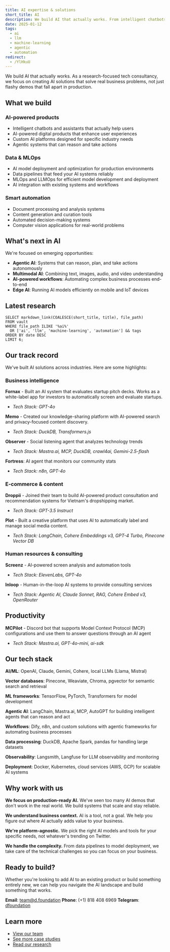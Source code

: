 ```yaml
---
title: AI expertise & solutions
short_title: AI
description: We build AI that actually works. From intelligent chatbots to custom AI platforms, we help companies integrate AI into their products and workflows to solve real business problems.
date: 2025-01-12
tags:
  - ai
  - llm
  - machine-learning
  - agentic
  - automation
redirect:
  - /YlHkuU
---
```


We build AI that actually works. As a research-focused tech consultancy, we focus on creating AI solutions that solve real business problems, not just flashy demos that fall apart in production.

## What we build

### AI-powered products

- Intelligent chatbots and assistants that actually help users
- AI-powered digital products that enhance user experiences
- Custom AI platforms designed for specific industry needs
- Agentic systems that can reason and take actions

### Data & MLOps

- AI model deployment and optimization for production environments
- Data pipelines that feed your AI systems reliably
- MLOps and LLMOps for efficient model development and deployment
- AI integration with existing systems and workflows

### Smart automation

- Document processing and analysis systems
- Content generation and curation tools
- Automated decision-making systems
- Computer vision applications for real-world problems

## What's next in AI

We're focused on emerging opportunities:

- **Agentic AI**: Systems that can reason, plan, and take actions autonomously
- **Multimodal AI**: Combining text, images, audio, and video understanding
- **AI-powered workflows**: Automating complex business processes end-to-end
- **Edge AI**: Running AI models efficiently on mobile and IoT devices

## Latest research

```dsql-list
SELECT markdown_link(COALESCE(short_title, title), file_path)
FROM vault
WHERE file_path ILIKE '%ai%'
  OR ['ai', 'llm', 'machine-learning', 'automation'] && tags
ORDER BY date DESC
LIMIT 6;
```

## Our track record

We've built AI solutions across industries. Here are some highlights:

### Business intelligence

**Fornax** - Built an AI system that evaluates startup pitch decks. Works as a white-label app for investors to automatically screen and evaluate startups.
- _Tech Stack: GPT-4o_

**Memo** - Created our knowledge-sharing platform with AI-powered search and privacy-focused content discovery.
- _Tech Stack: DuckDB, Transformers.js_

**Observer** - Social listening agent that analyzes technology trends
- _Tech Stack: Mastra.ai, MCP, DuckDB, crawl4ai, Gemini-2.5-flash_

**Fortress**: AI agent that monitors our community stats
- _Tech Stack: n8n, GPT-4o_

### E-commerce & content

**Droppii** - Joined their team to build AI-powered product consultation and recommendation systems for Vietnam's dropshipping market.
- _Tech Stack: GPT-3.5 Instruct_

**Plot** - Built a creative platform that uses AI to automatically label and manage social media content.
- _Tech Stack: LangChain, Cohere Embeddings v3, GPT-4 Turbo, Pinecone Vector DB_

### Human resources & consulting

**Screenz** - AI-powered screen analysis and automation tools
- _Tech Stack: ElevenLabs, GPT-4o_

**Inloop** - Human-in-the-loop AI systems to provide consulting services
- _Tech Stack: Agentic AI, Claude Sonnet, RAG, Cohere Embed v3, OpenRouter_

## Productivity

**MCPilot** - Discord bot that supports Model Context Protocol (MCP) configurations and use them to answer questions through an AI agent
- _Tech Stack: Mastra.ai, GPT-4o-mini, ai-sdk_

## Our tech stack

**AI/ML**: OpenAI, Claude, Gemini, Cohere, local LLMs (Llama, Mistral)

**Vector databases**: Pinecone, Weaviate, Chroma, pgvector for semantic search and retrieval

**ML frameworks**: TensorFlow, PyTorch, Transformers for model development

**Agentic AI**: LangChain, Mastra.ai, MCP, AutoGPT for building intelligent agents that can reason and act

**Workflows**: Dify, n8n, and custom solutions with agentic frameworks for automating business processes

**Data processing**: DuckDB, Apache Spark, pandas for handling large datasets

**Observability**: Langsmith, Langfuse for LLM observability and monitoring

**Deployment**: Docker, Kubernetes, cloud services (AWS, GCP) for scalable AI systems

## Why work with us

**We focus on production-ready AI.** We've seen too many AI demos that don't work in the real world. We build systems that scale and stay reliable.

**We understand business context.** AI is a tool, not a goal. We help you figure out where AI actually adds value to your business.

**We're platform-agnostic.** We pick the right AI models and tools for your specific needs, not whatever's trending on Twitter.

**We handle the complexity.** From data pipelines to model deployment, we take care of the technical challenges so you can focus on your business.

## Ready to build?

Whether you're looking to add AI to an existing product or build something entirely new, we can help you navigate the AI landscape and build something that works.

**Email**: <team@d.foundation>
**Phone**: (+1) 818 408 6969
**Telegram**: [dfoundation](https://t.me/dfoundation)

## Learn more

- [View our team](https://memo.d.foundation/profile)
- [See more case studies](https://memo.d.foundation/consulting)
- [Read our research](https://memo.d.foundation/research)
